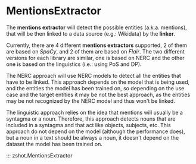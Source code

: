# MentionsExtractor
The **mentions extractor** will detect the possible entities (a.k.a. mentions), that will be then linked to a data source (e.g.: Wikidata) by the **linker**. 

Currently, there are 4 different **mentions extractors** supported, 2 of them are based on *SpaCy*, and 2 of them are based on *Flair*. The two different versions for each library are similar, one is based on NERC and the other one is based on the linguistics (i.e.: using PoS and DP).

The NERC approach will use NERC models to detect all the entities that have to be linked. This approach depends on the model that is being used, and the entities the model has been trained on, so depending on the use case and the target entities it may be not the best approach, as the entities may be not recognized by the NERC model and thus won't be linked.

The linguistic approach relies on the idea that mentions will usually be a syntagma or a noun. Therefore, this approach detects nouns that are included in a syntagma and that act like objects, subjects, etc. This approach do not depend on the model (although the performance does), but a noun in a text should be always a noun, it doesn't depend on the dataset the model has been trained on.


::: zshot.MentionsExtractor